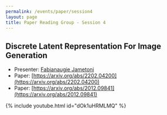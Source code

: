 ```yaml
---
permalink: /events/paper/session4
layout: page
title: Paper Reading Group - Session 4
---
```


## Discrete Latent Representation For Image Generation 

- Presenter: [Fabianaugie Jametoni](https://www.linkedin.com/in/fabianaugie-jametoni-7ab1301b0/)
- Paper: [https://arxiv.org/abs/2202.04200](https://arxiv.org/abs/2202.04200)
- Paper: [https://arxiv.org/abs/2012.09841](https://arxiv.org/abs/2012.09841)

{% include youtube.html id="dOk1uHRMLMQ" %}